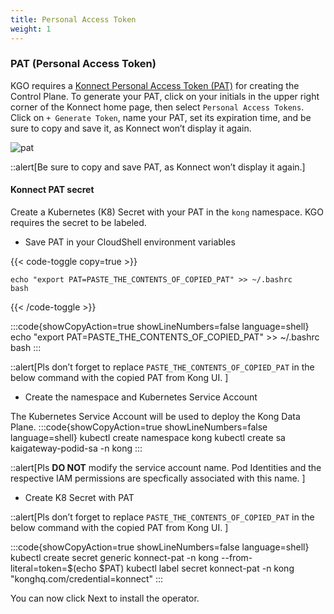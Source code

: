 ```yaml
---
title: Personal Access Token
weight: 1
---
```


### PAT (Personal Access Token)

KGO requires a [Konnect Personal Access Token (PAT)](https://docs.konghq.com/konnect/org-management/access-tokens/) for creating the Control Plane. To generate your PAT, click on your initials in the upper right corner of the Konnect home page, then select `Personal Access Tokens`. Click on `+ Generate Token`, name your PAT, set its expiration time, and be sure to copy and save it, as Konnect won’t display it again.

![pat](/images/pat.png)

::alert[Be sure to copy and save PAT, as Konnect won’t display it again.]

#### Konnect PAT secret

Create a Kubernetes (K8) Secret with your PAT in the `kong` namespace. KGO requires the secret to be labeled. 

* Save PAT in your CloudShell environment variables

{{< code-toggle copy=true >}}

```{copy=true}
echo "export PAT=PASTE_THE_CONTENTS_OF_COPIED_PAT" >> ~/.bashrc
bash
```
{{< /code-toggle >}}


:::code{showCopyAction=true showLineNumbers=false language=shell}
echo "export PAT=PASTE_THE_CONTENTS_OF_COPIED_PAT" >> ~/.bashrc
bash
:::

::alert[Pls don’t forget to replace `PASTE_THE_CONTENTS_OF_COPIED_PAT` in the below command with the copied PAT from Kong UI. ]


* Create the namespace and Kubernetes Service Account



The Kubernetes Service Account will be used to deploy the Kong Data Plane.
:::code{showCopyAction=true showLineNumbers=false language=shell}
kubectl create namespace kong
kubectl create sa kaigateway-podid-sa -n kong
:::

::alert[Pls **DO NOT** modify the service account name. Pod Identities and the respective IAM permissions are specfically associated with this name. ]


* Create K8 Secret with PAT

::alert[Pls don’t forget to replace `PASTE_THE_CONTENTS_OF_COPIED_PAT` in the below command with the copied PAT from Kong UI. ]


:::code{showCopyAction=true showLineNumbers=false language=shell}
kubectl create secret generic konnect-pat -n kong --from-literal=token=$(echo $PAT)
kubectl label secret konnect-pat -n kong "konghq.com/credential=konnect"
:::


You can now click Next to install the operator.